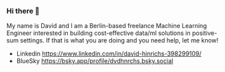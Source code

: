 ### Hi there 👋

<!--
**davhin/davhin** is a ✨ _special_ ✨ repository because its `README.md` (this file) appears on your GitHub profile.

Here are some ideas to get you started:

- 🔭 I’m currently working on ..
- 🌱 I’m currently learning ...
- 👯 I’m looking to collaborate on ...
- 🤔 I’m looking for help with ...
- 💬 Ask me about ...
- 📫 How to reach me: ...
- 😄 Pronouns: ...
- ⚡ Fun fact: ...
-->

My name is David and I am a Berlin-based freelance Machine Learning Engineer interested in building cost-effective data/ml solutions in positive-sum settings. If that is what you are doing and you need help, let me know!

- Linkedin https://www.linkedin.com/in/david-hinrichs-398299109/
- BlueSky https://bsky.app/profile/dvdhnrchs.bsky.social
